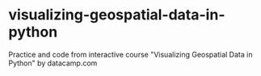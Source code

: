 # visualizing-geospatial-data-in-python
Practice and code from interactive course "Visualizing Geospatial Data in Python" by datacamp.com
